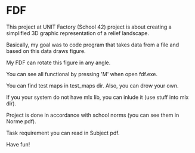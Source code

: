 # FDF
This project at UNIT Factory (School 42) project is about creating a simplified 3D graphic representation of a relief landscape.

Basically, my goal was to code program that takes data from a file and based on this data draws figure. 

My FDF can rotate this figure in any angle. 

You can see all functional by pressing 'M' when open fdf.exe.

You can find test maps in test_maps dir. Also, you can drow your own.

If you your system do not have mlx lib, you can inlude it (use stuff into mlx dir).

Project is done in accordance with school norms (you can see them in Norme pdf).

Task requirement you can read in Subject pdf.

Have fun!

